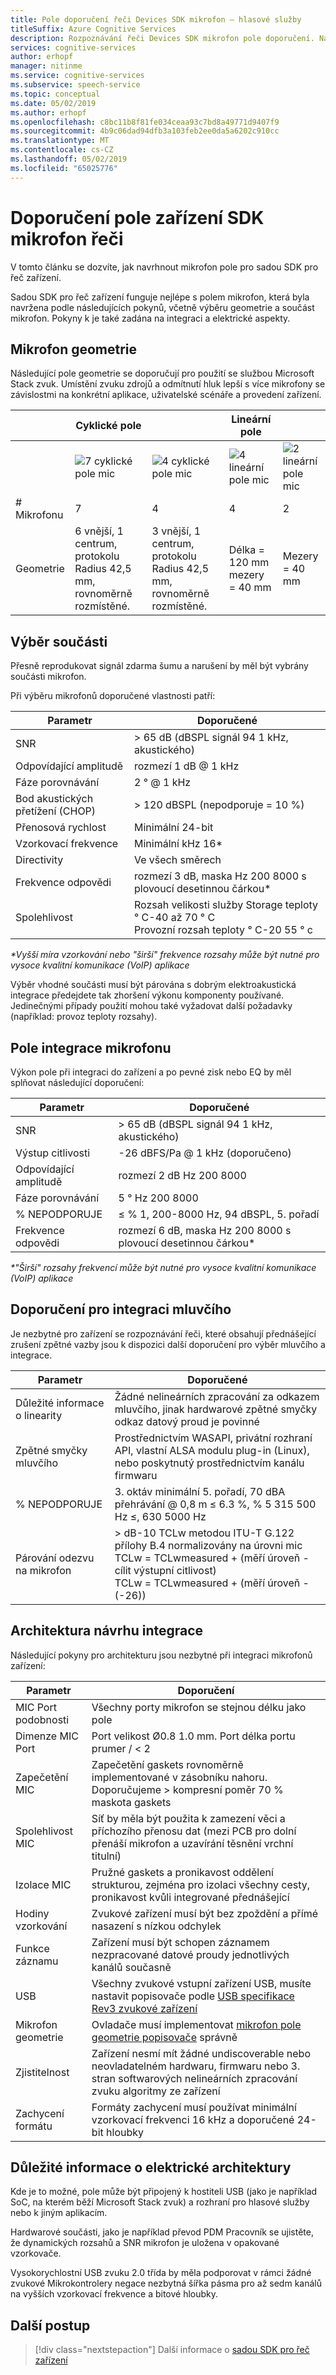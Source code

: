 ```yaml
---
title: Pole doporučení řeči Devices SDK mikrofon – hlasové služby
titleSuffix: Azure Cognitive Services
description: Rozpoznávání řeči Devices SDK mikrofon pole doporučení. Následující pole geometrie se doporučují pro použití se službou Microsoft Stack zvuk. Umístění zvuku zdrojů a odmítnutí hluk lepší s více mikrofony se závislostmi na konkrétní aplikace, uživatelské scénáře a provedení zařízení.
services: cognitive-services
author: erhopf
manager: nitinme
ms.service: cognitive-services
ms.subservice: speech-service
ms.topic: conceptual
ms.date: 05/02/2019
ms.author: erhopf
ms.openlocfilehash: c8bc11b8f81fe034ceaa93c7bd8a49771d9407f9
ms.sourcegitcommit: 4b9c06dad94dfb3a103feb2ee0da5a6202c910cc
ms.translationtype: MT
ms.contentlocale: cs-CZ
ms.lasthandoff: 05/02/2019
ms.locfileid: "65025776"
---
```

# <a name="speech-devices-sdk-microphone-array-recommendations"></a>Doporučení pole zařízení SDK mikrofon řeči

V tomto článku se dozvíte, jak navrhnout mikrofon pole pro sadou SDK pro řeč zařízení.

Sadou SDK pro řeč zařízení funguje nejlépe s polem mikrofon, která byla navržena podle následujících pokynů, včetně výběru geometrie a součást mikrofon. Pokyny k je také zadána na integraci a elektrické aspekty.

## <a name="microphone-geometry"></a>Mikrofon geometrie

Následující pole geometrie se doporučují pro použití se službou Microsoft Stack zvuk. Umístění zvuku zdrojů a odmítnutí hluk lepší s více mikrofony se závislostmi na konkrétní aplikace, uživatelské scénáře a provedení zařízení.

|          | Cyklické pole    |       |  Lineární pole              |                |
|----------|-------------------|-------------------|----------------|----------------|
|          |![7 cyklické pole mic](media/speech-devices-sdk/7-mic-c.png)|![4 cyklické pole mic](media/speech-devices-sdk/4-mic-c.png)|![4 lineární pole mic](media/speech-devices-sdk/4-mic-l.png)|![2 lineární pole mic](media/speech-devices-sdk/2-mic-l.png)|
| \# Mikrofonu  | 7                 | 4                 | 4              | 2              |
| Geometrie | 6 vnější, 1 centrum, protokolu Radius 42,5 mm, rovnoměrně rozmístěné.| 3 vnější, 1 centrum, protokolu Radius 42,5 mm, rovnoměrně rozmístěné. | Délka = 120 mm mezery = 40 mm | Mezery = 40 mm |

## <a name="component-selection"></a>Výběr součásti

Přesně reprodukovat signál zdarma šumu a narušení by měl být vybrány součásti mikrofon.

Při výběru mikrofonů doporučené vlastnosti patří:

| Parametr                         | Doporučené                       |
|-----------------------------------|-----------------------------------|
| SNR                               | \> 65 dB (dBSPL signál 94 1 kHz, akustického)   |
| Odpovídající amplitudě                | rozmezí 1 dB @ 1 kHz                     |
| Fáze porovnávání                    | 2 ° @ 1 kHz                       |
| Bod akustických přetížení (CHOP)     | \> 120 dBSPL (nepodporuje = 10 %)          |
| Přenosová rychlost                          | Minimální 24-bit                    |
| Vzorkovací frekvence                     | Minimální kHz 16\*                   |
| Directivity                       | Ve všech směrech                   |
| Frekvence odpovědi                | rozmezí 3 dB, maska Hz 200 8000 s plovoucí desetinnou čárkou\*|
| Spolehlivost                       | Rozsah velikosti služby Storage teploty ° C-40 až 70 ° C<br />Provozní rozsah teploty ° C-20 55 ° c  |

*\*Vyšší míra vzorkování nebo "širší" frekvence rozsahy může být nutné pro vysoce kvalitní komunikace (VoIP) aplikace*

Výběr vhodné součásti musí být párována s dobrým elektroakustická integrace předejdete tak zhoršení výkonu komponenty používané. Jedinečnými případy použití mohou také vyžadovat další požadavky (například: provoz teploty rozsahy).

## <a name="microphone-array-integration"></a>Pole integrace mikrofonu

Výkon pole při integraci do zařízení a po pevné zisk nebo EQ by měl splňovat následující doporučení:

|  Parametr        |    Doporučené |
|--------------------|----------------------------------------------------|
|  SNR                 | \> 65 dB (dBSPL signál 94 1 kHz, akustického) |
|  Výstup citlivosti  | -26 dBFS/Pa @ 1 kHz (doporučeno) |
|  Odpovídající amplitudě  | rozmezí 2 dB Hz 200 8000 |
|  Fáze porovnávání      | 5 ° Hz 200 8000 |
| % NEPODPORUJE                 | ≤ % 1, 200-8000 Hz, 94 dBSPL, 5. pořadí |
|  Frekvence odpovědi  | rozmezí 6 dB, maska Hz 200 8000 s plovoucí desetinnou čárkou\* |

*\*"Širší" rozsahy frekvencí může být nutné pro vysoce kvalitní komunikace (VoIP) aplikace*

## <a name="speaker-integration-recommendations"></a>Doporučení pro integraci mluvčího

Je nezbytné pro zařízení se rozpoznávání řeči, které obsahují přednášející zrušení zpětné vazby jsou k dispozici další doporučení pro výběr mluvčího a integrace.

| Parametr                         | Doporučené                       |
|-----------------------------------|-----------------------------------|
| Důležité informace o linearity          | Žádné nelineárních zpracování za odkazem mluvčího, jinak hardwarové zpětné smyčky odkaz datový proud je povinné  |
| Zpětné smyčky mluvčího                  | Prostřednictvím WASAPI, privátní rozhraní API, vlastní ALSA modulu plug-in (Linux), nebo poskytnutý prostřednictvím kanálu firmwaru      |
| % NEPODPORUJE                              | 3. oktáv minimální 5. pořadí, 70 dBA přehrávání @ 0,8 m ≤ 6.3 %, % 5 315 500 Hz ≤, 630 5000 Hz                 |
| Párování odezvu na mikrofon      | \> dB-10 TCLw metodou ITU-T G.122 přílohy B.4 normalizovány na úrovni mic<br />TCLw = TCLwmeasured \+ (měří úroveň - cílit výstupní citlivost)<br />TCLw = TCLwmeasured \+ (měří úroveň - (-26)) |

## <a name="integration-design-architecture"></a>Architektura návrhu integrace

Následující pokyny pro architekturu jsou nezbytné při integraci mikrofonů zařízení:

| Parametr                         | Doporučení                    |
|-----------------------------------|-----------------------------------|
| MIC Port podobnosti               | Všechny porty mikrofon se stejnou délku jako pole    |
| Dimenze MIC Port               | Port velikost Ø0.8 1.0 mm. Port délka portu prumer / \< 2              |
| Zapečetění MIC                       | Zapečetění gaskets rovnoměrně implementované v zásobníku nahoru. Doporučujeme \> kompresní poměr 70 % maskota gaskets     |
| Spolehlivost MIC                   | Síť by měla být použita k zamezení věci a příchozího přenosu dat (mezi PCB pro dolní přenáší mikrofon a uzavírání těsnění vrchní titulní)  |
| Izolace MIC                     | Pružné gaskets a pronikavost oddělení strukturou, zejména pro izolaci všechny cesty, pronikavost kvůli integrované přednášející      |
| Hodiny vzorkování                    | Zvukové zařízení musí být bez zpoždění a přímé nasazení s nízkou odchylek    |
| Funkce záznamu                 | Zařízení musí být schopen záznamem nezpracované datové proudy jednotlivých kanálů současně |
| USB                               | Všechny zvukové vstupní zařízení USB, musíte nastavit popisovače podle [USB specifikace Rev3 zvukové zařízení](https://www.usb.org/document-library/usb-audio-devices-rev-30-and-adopters-agreement) |
| Mikrofon geometrie               | Ovladače musí implementovat [mikrofon pole geometrie popisovače](https://docs.microsoft.com/windows-hardware/drivers/audio/ksproperty-audio-mic-array-geometry) správně  |
| Zjistitelnost                   | Zařízení nesmí mít žádné undiscoverable nebo neovladatelném hardwaru, firmwaru nebo 3. stran softwarových nelineárních zpracování zvuku algoritmy ze zařízení|
| Zachycení formátu                    | Formáty zachycení musí používat minimální vzorkovací frekvenci 16 kHz a doporučené 24-bit hloubky      |

## <a name="electrical-architecture-considerations"></a>Důležité informace o elektrické architektury

Kde je to možné, pole může být připojený k hostiteli USB (jako je například SoC, na kterém běží Microsoft Stack zvuk) a rozhraní pro hlasové služby nebo k jiným aplikacím.

Hardwarové součásti, jako je například převod PDM Pracovník se ujistěte, že dynamických rozsahů a SNR mikrofon je uložena v opakované vzorkovače.

Vysokorychlostní USB zvuku 2.0 třída by měla podporovat v rámci žádné zvukové Mikrokontrolery negace nezbytná šířka pásma pro až sedm kanálů na vyšších vzorkovací frekvence a bitové hloubky.

## <a name="next-steps"></a>Další postup

> [!div class="nextstepaction"]
> Další informace o [sadou SDK pro řeč zařízení](speech-devices-sdk.md)
